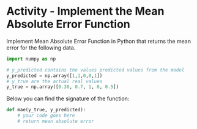 # Activity - Implement the Mean Absolute Error Function

Implement Mean Absolute Error Function in Python that returns the mean error for the following data. 

``` python
import numpy as np 

# y_predicted contains the values predicted values from the model
y_predicted = np.array([1,1,0,0,1])
# y_true are the actual real values 
y_true = np.array([0.30, 0.7, 1, 0, 0.5])
```

Below you can find the signature of the function: 

``` python 
def mae(y_true, y_predicted): 
    # your code goes here 
    # return mean absolute error
```